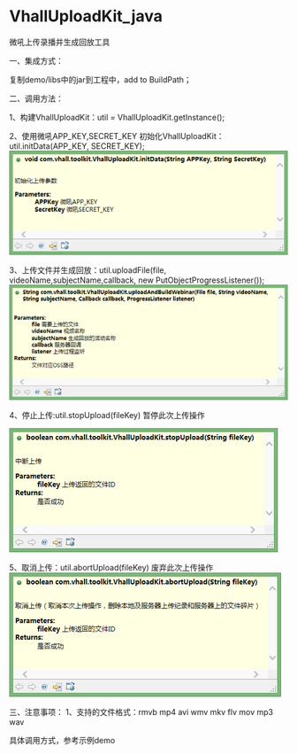 # VhallUploadKit_java
微吼上传录播并生成回放工具

一、集成方式：

复制demo/libs中的jar到工程中，add to BuildPath；

二、调用方法：

1、构建VhallUploadKit：util = VhallUploadKit.getInstance();

2、使用微吼APP_KEY,SECRET_KEY 初始化VhallUploadKit：util.initData(APP_KEY, SECRET_KEY);
![image](https://github.com/vhall/VhallUploadKit_java/blob/master/VhallJavaSDKDemo/screenshots/screenone.png)

3、上传文件并生成回放：util.uploadFile(file, videoName,subjectName,callback, new PutObjectProgressListener());
![image](https://github.com/vhall/VhallUploadKit_java/blob/master/VhallJavaSDKDemo/screenshots/screentwo.png)

4、停止上传:util.stopUpload(fileKey) 暂停此次上传操作

![image](https://github.com/vhall/VhallUploadKit_java/blob/master/VhallJavaSDKDemo/screenshots/screenthree.png)

5、取消上传：util.abortUpload(fileKey) 废弃此次上传操作
![image](https://github.com/vhall/VhallUploadKit_java/blob/master/VhallJavaSDKDemo/screenshots/screenfour.png)

三、注意事项：
1、支持的文件格式：rmvb mp4 avi wmv mkv flv mov mp3 wav

具体调用方式，参考示例demo
